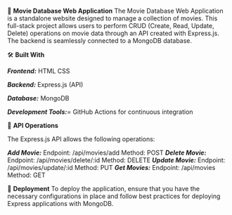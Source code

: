 📖 **Movie Database Web Application**
The Movie Database Web Application is a standalone website designed to manage a collection of movies. This full-stack project allows users to perform CRUD (Create, Read, Update, Delete) operations on movie data through an API created with Express.js. The backend is seamlessly connected to a MongoDB database.

🛠 **Built With**

***Frontend:***
HTML
CSS

***Backend:***
Express.js (API)

***Database:***
MongoDB

***Development Tools:***=
GitHub Actions for continuous integration

🚀 **API Operations**

The Express.js API allows the following operations:

***Add Movie:***
Endpoint: /api/movies/add
Method: POST
***Delete Movie:***
Endpoint: /api/movies/delete/:id
Method: DELETE
***Update Movie:***
Endpoint: /api/movies/update/:id
Method: PUT
***Get Movies:***
Endpoint: /api/movies
Method: GET

🚀 **Deployment**
To deploy the application, ensure that you have the necessary configurations in place and follow best practices for deploying Express applications with MongoDB.